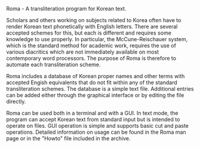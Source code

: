 Roma - A transliteration program for Korean text.

Scholars and others working on subjects related to Korea 
often have to render Korean text phonetically with English
letters. There are several accepted schemes for this, but each
is different and requires some knowledge to use properly. In
particular, the McCune-Reischauer system, which is the 
standard method for academic work, requires the use of various
diacritics which are not immediately available on most
contemporary word processors. The purpose of Roma is 
therefore to automate each transliteration scheme.

Roma includes a database of Korean proper names and
other terms with accepted Engish equivalents that do not fit
within any of the standard transliteration schemes. The
database is a simple text file. Additional entries can be
added either through the graphical interface or by
editing the file directly.

Roma can be used both in a terminal and with a GUI.
In text mode, the program can accept Korean text
from standard input but is intended to operate on
files. GUI operation is simple and supports basic
cut and paste operations. Detailed information on
usage can be found in the Roma man page or in the
"Howto" file included in the archive.

